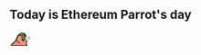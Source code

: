 <h2>Today is Ethereum Parrot's day</h2><img src="https://raw.githubusercontent.com/jmhobbs/cultofthepartyparrot.com/master/parrots/hd/ethparrot.gif" />